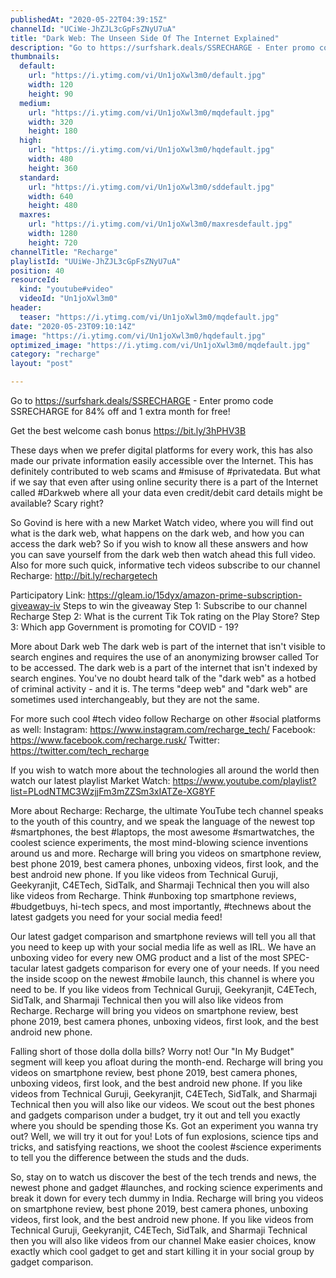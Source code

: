 ```yaml
---
publishedAt: "2020-05-22T04:39:15Z"
channelId: "UCiWe-JhZJL3cGpFsZNyU7uA"
title: "Dark Web: The Unseen Side Of The Internet Explained​"
description: "Go to https://surfshark.deals/SSRECHARGE - Enter promo code SSRECHARGE for 84% off and 1 extra month for free!\n\nGet the best welcome cash bonus https://bit.ly/3hPHV3B\n\nThese days when we prefer digital platforms for every work, this has also made our private information easily accessible over the Internet. This has definitely contributed to web scams and #misuse of  #privatedata. But what if we say that even after using online security there is a part of the Internet called #Darkweb where all your data even credit/debit card details might be available? Scary right?\n\nSo Govind is here with a new Market Watch video, where you will find out what is the dark web, what happens on the dark web, and how you can access the dark web? So if you wish to know all these answers and how you can save yourself from the dark web then watch ahead this full video. Also for more such quick, informative tech videos subscribe to our channel Recharge: http://bit.ly/rechargetech\n\nParticipatory Link: https://gleam.io/15dyx/amazon-prime-subscription-giveaway-iv\nSteps to win the giveaway\nStep 1: Subscribe to our channel Recharge\nStep 2: What is the current Tik Tok rating on the Play Store?\nStep 3: Which app Government is promoting for COVID - 19?\n\nMore about Dark web\nThe dark web is part of the internet that isn't visible to search engines and requires the use of an anonymizing browser called Tor to be accessed. The dark web is a part of the internet that isn't indexed by search engines. You've no doubt heard talk of the \"dark web\" as a hotbed of criminal activity - and it is. The terms \"deep web\" and \"dark web\" are sometimes used interchangeably, but they are not the same. \n\nFor more such cool #tech video follow Recharge on other #social platforms as well: \nInstagram: https://www.instagram.com/recharge_tech/ \nFacebook: https://www.facebook.com/recharge.rusk/ \nTwitter: https://twitter.com/tech_recharge\n\nIf you wish to watch more about the technologies all around the world then watch our latest playlist Market Watch: https://www.youtube.com/playlist?list=PLodNTMC3WzjjFm3mZZSm3xIATZe-XG8YF\n\nMore about Recharge: Recharge, the ultimate YouTube tech channel speaks to the youth of this country, and we speak the language of the newest top #smartphones, the best #laptops, the most awesome #smartwatches, the coolest science experiments, the most mind-blowing science inventions around us and more. Recharge will bring you videos on smartphone review, best phone 2019, best camera phones, unboxing videos, first look, and the best android new phone. If you like videos from Technical Guruji, Geekyranjit, C4ETech, SidTalk, and Sharmaji Technical then you will also like videos from Recharge. Think #unboxing top smartphone reviews, #budgetbuys, hi-tech specs, and most importantly, #technews about the latest gadgets you need for your social media feed!\n\nOur latest gadget comparison and smartphone reviews will tell you all that you need to keep up with your social media life as well as IRL. We have an unboxing video for every new OMG product and a list of the most SPEC-tacular latest gadgets comparison for every one of your needs. If you need the inside scoop on the newest #mobile launch, this channel is where you need to be. If you like videos from Technical Guruji, Geekyranjit, C4ETech, SidTalk, and Sharmaji Technical then you will also like videos from Recharge. Recharge will bring you videos on smartphone review, best phone 2019, best camera phones, unboxing videos, first look, and the best android new phone.\n\nFalling short of those dolla dolla bills? Worry not! Our \"In My Budget\" segment will keep you afloat during the month-end. Recharge will bring you videos on smartphone review, best phone 2019, best camera phones, unboxing videos, first look, and the best android new phone. If you like videos from Technical Guruji, Geekyranjit, C4ETech, SidTalk, and Sharmaji Technical then you will also like our videos. We scout out the best phones and gadgets comparison under a budget, try it out and tell you exactly where you should be spending those Ks. Got an experiment you wanna try out? Well, we will try it out for you! Lots of fun explosions, science tips and tricks, and satisfying reactions, we shoot the coolest #science experiments to tell you the difference between the studs and the duds.\n\nSo, stay on to watch us discover the best of the tech trends and news, the newest phone and gadget #launches, and rocking science experiments and break it down for every tech dummy in India. Recharge will bring you videos on smartphone review, best phone 2019, best camera phones, unboxing videos, first look, and the best android new phone. If you like videos from Technical Guruji, Geekyranjit, C4ETech, SidTalk, and Sharmaji Technical then you will also like videos from our channel Make easier choices, know exactly which cool gadget to get and start killing it in your social group by gadget comparison."
thumbnails:
  default:
    url: "https://i.ytimg.com/vi/Un1joXwl3m0/default.jpg"
    width: 120
    height: 90
  medium:
    url: "https://i.ytimg.com/vi/Un1joXwl3m0/mqdefault.jpg"
    width: 320
    height: 180
  high:
    url: "https://i.ytimg.com/vi/Un1joXwl3m0/hqdefault.jpg"
    width: 480
    height: 360
  standard:
    url: "https://i.ytimg.com/vi/Un1joXwl3m0/sddefault.jpg"
    width: 640
    height: 480
  maxres:
    url: "https://i.ytimg.com/vi/Un1joXwl3m0/maxresdefault.jpg"
    width: 1280
    height: 720
channelTitle: "Recharge"
playlistId: "UUiWe-JhZJL3cGpFsZNyU7uA"
position: 40
resourceId:
  kind: "youtube#video"
  videoId: "Un1joXwl3m0"
header:
  teaser: "https://i.ytimg.com/vi/Un1joXwl3m0/mqdefault.jpg"
date: "2020-05-23T09:10:14Z"
image: "https://i.ytimg.com/vi/Un1joXwl3m0/hqdefault.jpg"
optimized_image: "https://i.ytimg.com/vi/Un1joXwl3m0/mqdefault.jpg"
category: "recharge"
layout: "post"

---
```

Go to https://surfshark.deals/SSRECHARGE - Enter promo code SSRECHARGE for 84% off and 1 extra month for free!

Get the best welcome cash bonus https://bit.ly/3hPHV3B

These days when we prefer digital platforms for every work, this has also made our private information easily accessible over the Internet. This has definitely contributed to web scams and #misuse of  #privatedata. But what if we say that even after using online security there is a part of the Internet called #Darkweb where all your data even credit/debit card details might be available? Scary right?

So Govind is here with a new Market Watch video, where you will find out what is the dark web, what happens on the dark web, and how you can access the dark web? So if you wish to know all these answers and how you can save yourself from the dark web then watch ahead this full video. Also for more such quick, informative tech videos subscribe to our channel Recharge: http://bit.ly/rechargetech

Participatory Link: https://gleam.io/15dyx/amazon-prime-subscription-giveaway-iv
Steps to win the giveaway
Step 1: Subscribe to our channel Recharge
Step 2: What is the current Tik Tok rating on the Play Store?
Step 3: Which app Government is promoting for COVID - 19?

More about Dark web
The dark web is part of the internet that isn't visible to search engines and requires the use of an anonymizing browser called Tor to be accessed. The dark web is a part of the internet that isn't indexed by search engines. You've no doubt heard talk of the "dark web" as a hotbed of criminal activity - and it is. The terms "deep web" and "dark web" are sometimes used interchangeably, but they are not the same. 

For more such cool #tech video follow Recharge on other #social platforms as well: 
Instagram: https://www.instagram.com/recharge_tech/ 
Facebook: https://www.facebook.com/recharge.rusk/ 
Twitter: https://twitter.com/tech_recharge

If you wish to watch more about the technologies all around the world then watch our latest playlist Market Watch: https://www.youtube.com/playlist?list=PLodNTMC3WzjjFm3mZZSm3xIATZe-XG8YF

More about Recharge: Recharge, the ultimate YouTube tech channel speaks to the youth of this country, and we speak the language of the newest top #smartphones, the best #laptops, the most awesome #smartwatches, the coolest science experiments, the most mind-blowing science inventions around us and more. Recharge will bring you videos on smartphone review, best phone 2019, best camera phones, unboxing videos, first look, and the best android new phone. If you like videos from Technical Guruji, Geekyranjit, C4ETech, SidTalk, and Sharmaji Technical then you will also like videos from Recharge. Think #unboxing top smartphone reviews, #budgetbuys, hi-tech specs, and most importantly, #technews about the latest gadgets you need for your social media feed!

Our latest gadget comparison and smartphone reviews will tell you all that you need to keep up with your social media life as well as IRL. We have an unboxing video for every new OMG product and a list of the most SPEC-tacular latest gadgets comparison for every one of your needs. If you need the inside scoop on the newest #mobile launch, this channel is where you need to be. If you like videos from Technical Guruji, Geekyranjit, C4ETech, SidTalk, and Sharmaji Technical then you will also like videos from Recharge. Recharge will bring you videos on smartphone review, best phone 2019, best camera phones, unboxing videos, first look, and the best android new phone.

Falling short of those dolla dolla bills? Worry not! Our "In My Budget" segment will keep you afloat during the month-end. Recharge will bring you videos on smartphone review, best phone 2019, best camera phones, unboxing videos, first look, and the best android new phone. If you like videos from Technical Guruji, Geekyranjit, C4ETech, SidTalk, and Sharmaji Technical then you will also like our videos. We scout out the best phones and gadgets comparison under a budget, try it out and tell you exactly where you should be spending those Ks. Got an experiment you wanna try out? Well, we will try it out for you! Lots of fun explosions, science tips and tricks, and satisfying reactions, we shoot the coolest #science experiments to tell you the difference between the studs and the duds.

So, stay on to watch us discover the best of the tech trends and news, the newest phone and gadget #launches, and rocking science experiments and break it down for every tech dummy in India. Recharge will bring you videos on smartphone review, best phone 2019, best camera phones, unboxing videos, first look, and the best android new phone. If you like videos from Technical Guruji, Geekyranjit, C4ETech, SidTalk, and Sharmaji Technical then you will also like videos from our channel Make easier choices, know exactly which cool gadget to get and start killing it in your social group by gadget comparison.